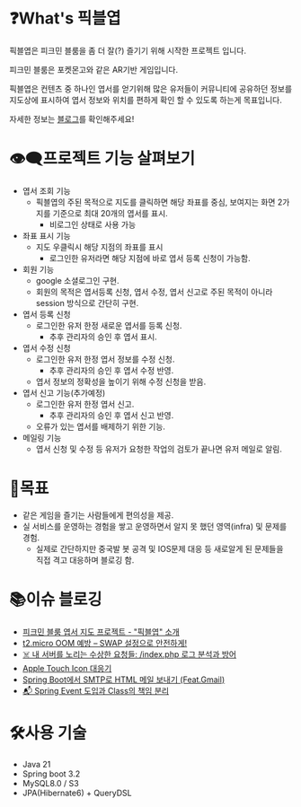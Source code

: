 # ❓What's 픽블엽
픽블엽은 피크민 블룸을 좀 더 잘(?) 즐기기 위해 시작한 프로젝트 입니다.

피크민 블룸은 포켓몬고와 같은 AR기반 게임입니다.

픽블엽은 컨텐츠 중 하나인 엽서를 얻기위해 많은 유저들이 커뮤니티에 공유하던 정보를 지도상에 표시하여 엽서 정보와 위치를 편하게 확인 할 수 있도록 하는게 목표입니다. 

자세한 정보는 [블로그](https://velog.io/@no-int/%ED%94%BD%EB%B8%94%EC%97%BD.-%ED%94%BC%ED%81%AC%EB%AF%BC-%EB%B8%94%EB%A3%B8%EC%9D%84-%EC%A2%80-%EB%8D%94-%ED%8E%B8%ED%95%98%EA%B2%8C)를 확인해주세요!

# 👁️‍🗨️프로젝트 기능 살펴보기
- 엽서 조회 기능
  - 픽블엽의 주된 목적으로 지도를 클릭하면 해당 좌표를 중심, 보여지는 화면 2가지를 기준으로 최대 20개의 엽서를 표시.
    - 비로그인 상태로 사용 가능
- 좌표 표시 기능
  - 지도 우클릭시 해당 지점의 좌표를 표시
    - 로그인한 유저라면 해당 지점에 바로 엽서 등록 신청이 가능함.
- 회원 기능
  - google 소셜로그인 구현.
  - 회원의 목적은 엽서등록 신청, 엽서 수정, 엽서 신고로 주된 목적이 아니라 session 방식으로 간단히 구현. 
- 엽서 등록 신청
  - 로그인한 유저 한정 새로운 엽서를 등록 신청.
    - 추후 관리자의 승인 후 엽서 표시.
- 엽서 수정 신청
  - 로그인한 유저 한정 엽서 정보를 수정 신청.
    - 추후 관리자의 승인 후 엽서 수정 반영.
  - 엽서 정보의 정확성을 높이기 위해 수정 신청을 받음.
- 엽서 신고 기능(추가예정)
  - 로그인한 유저 한정 엽서 신고.
    - 추후 관리자의 승인 후 엽서 신고 반영.
  - 오류가 있는 엽서를 배제하기 위한 기능.
- 메일링 기능
  - 엽서 신청 및 수정 등 유저가 요청한 작업의 검토가 끝나면 유저 메일로 알림.
  
# 🎯목표
- 같은 게임을 즐기는 사람들에게 편의성을 제공.
- 실 서비스를 운영하는 경험을 쌓고 운영하면서 알지 못 했던 영역(infra) 및 문제를 경험.
  - 실제로 간단하지만 중국발 봇 공격 및 IOS문제 대응 등 새로알게 된 문제들을 직접 격고 대응하며 블로깅 함.

# 📚이슈 블로깅
- [피크민 블룸 엽서 지도 프로젝트 - "픽블엽" 소개](https://velog.io/@no-int/%ED%94%BD%EB%B8%94%EC%97%BD.-%ED%94%BC%ED%81%AC%EB%AF%BC-%EB%B8%94%EB%A3%B8%EC%9D%84-%EC%A2%80-%EB%8D%94-%ED%8E%B8%ED%95%98%EA%B2%8C)
- [t2.micro OOM 예방 – SWAP 설정으로 안전하게!](https://velog.io/@no-int/t2.micro-OOM-%EC%98%88%EB%B0%A9-SWAP-%EC%84%A4%EC%A0%95%EC%9C%BC%EB%A1%9C-%EC%95%88%EC%A0%84%ED%95%98%EA%B2%8C)
- [☠️ 내 서버를 노리는 수상한 요청들: /index.php 로그 분석과 방어](https://velog.io/@no-int/%EB%82%B4-%EC%84%9C%EB%B2%84%EB%A5%BC-%EB%85%B8%EB%A6%AC%EB%8A%94-%EC%88%98%EC%83%81%ED%95%9C-%EC%9A%94%EC%B2%AD%EB%93%A4-index.php-%EB%A1%9C%EA%B7%B8-%EB%B6%84%EC%84%9D%EA%B3%BC-%EB%B0%A9%EC%96%B4)
- [Apple Touch Icon 대응기](https://velog.io/@no-int/Apple-Touch-Icon-%EB%8C%80%EC%9D%91%EA%B8%B0)
- [Spring Boot에서 SMTP로 HTML 메일 보내기 (Feat.Gmail)](https://velog.io/@no-int/Spring-Boot%EC%97%90%EC%84%9C-SMTP%EB%A1%9C-HTML-%EB%A9%94%EC%9D%BC-%EB%B3%B4%EB%82%B4%EA%B8%B0-Feat.Gmail)
- [📬 Spring Event 도입과 Class의 책임 분리](https://velog.io/@no-int/Spring-Event-%EB%8F%84%EC%9E%85%EA%B3%BC-Class%EC%9D%98-%EC%B1%85%EC%9E%84-%EB%B6%84%EB%A6%AC)

# 🛠️사용 기술
 - Java 21
 - Spring boot 3.2
 - MySQL8.0 / S3
 - JPA(Hibernate6) + QueryDSL


